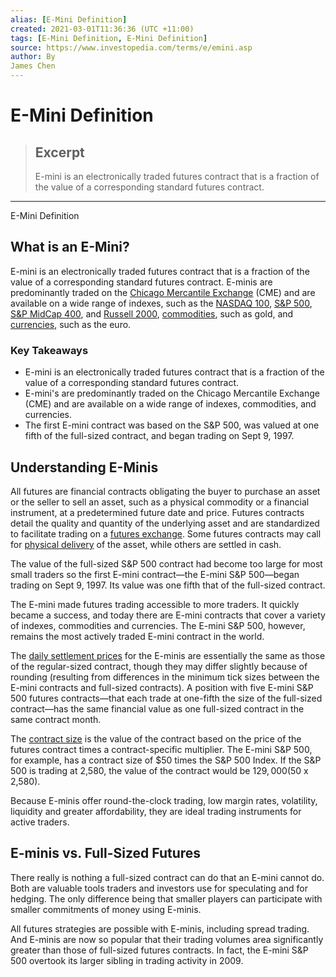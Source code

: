 ```yaml
---
alias: [E-Mini Definition]
created: 2021-03-01T11:36:36 (UTC +11:00)
tags: [E-Mini Definition, E-Mini Definition]
source: https://www.investopedia.com/terms/e/emini.asp
author: By
James Chen
---
```


# E-Mini Definition

> ## Excerpt
> E-mini is an electronically traded futures contract that is a fraction of the value of a corresponding standard futures contract.

---

E-Mini Definition
## What is an E-Mini?

E-mini is an electronically traded futures contract that is a fraction of the value of a corresponding standard futures contract. E-minis are predominantly traded on the [Chicago Mercantile Exchange](https://www.investopedia.com/terms/c/cme.asp) (CME) and are available on a wide range of indexes, such as the [NASDAQ 100](https://www.investopedia.com/terms/n/nasdaq100.asp), [S&P 500](https://www.investopedia.com/terms/s/sp500.asp), [S&P MidCap 400](https://www.investopedia.com/terms/s/sp-midcap-400-index.asp), and [Russell 2000](https://www.investopedia.com/terms/r/russell2000.asp), [commodities](https://www.investopedia.com/terms/c/commodityfuturescontract.asp), such as gold, and [currencies](https://www.investopedia.com/terms/c/currencyfuture.asp), such as the euro.

### Key Takeaways

-   E-mini is an electronically traded futures contract that is a fraction of the value of a corresponding standard futures contract.
-   E-mini's are predominantly traded on the Chicago Mercantile Exchange (CME) and are available on a wide range of indexes, commodities, and currencies.
-   The first E-mini contract was based on the S&P 500, was valued at one fifth of the full-sized contract, and began trading on Sept 9, 1997.

## Understanding E-Minis

All futures are financial contracts obligating the buyer to purchase an asset or the seller to sell an asset, such as a physical commodity or a financial instrument, at a predetermined future date and price. Futures contracts detail the quality and quantity of the underlying asset and are standardized to facilitate trading on a [futures exchange](https://www.investopedia.com/terms/f/futuresexchange.asp). Some futures contracts may call for [physical delivery](https://www.investopedia.com/terms/p/physicaldelivery.asp) of the asset, while others are settled in cash.

The value of the full-sized S&P 500 contract had become too large for most small traders so the first E-mini contract—the E-mini S&P 500—began trading on Sept 9, 1997. Its value was one fifth that of the full-sized contract.

The E-mini made futures trading accessible to more traders. It quickly became a success, and today there are E-mini contracts that cover a variety of indexes, commodities and currencies. The E-mini S&P 500, however, remains the most actively traded E-mini contract in the world.

The [daily settlement prices](https://www.investopedia.com/terms/s/settlementprice.asp) for the E-minis are essentially the same as those of the regular-sized contract, though they may differ slightly because of rounding (resulting from differences in the minimum tick sizes between the E-mini contracts and full-sized contracts). A position with five E-mini S&P 500 futures contracts—that each trade at one-fifth the size of the full-sized contract—has the same financial value as one full-sized contract in the same contract month. 

The [contract size](https://www.investopedia.com/terms/c/contractsize.asp) is the value of the contract based on the price of the futures contract times a contract-specific multiplier. The E-mini S&P 500, for example, has a contract size of $50 times the S&P 500 Index. If the S&P 500 is trading at 2,580, the value of the contract would be $129,000 ($50 x 2,580).

Because E-minis offer round-the-clock trading, low margin rates, volatility, liquidity and greater affordability, they are ideal trading instruments for active traders.

## E-minis vs. Full-Sized Futures

There really is nothing a full-sized contract can do that an E-mini cannot do. Both are valuable tools traders and investors use for speculating and for hedging. The only difference being that smaller players can participate with smaller commitments of money using E-minis.

All futures strategies are possible with E-minis, including spread trading. And E-minis are now so popular that their trading volumes area significantly greater than those of full-sized futures contracts. In fact, the E-mini S&P 500 overtook its larger sibling in trading activity in 2009.

